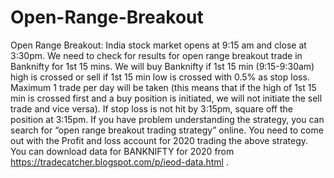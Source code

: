 # Open-Range-Breakout
Open Range Breakout:  India stock market opens at 9:15 am and close at 3:30pm. We need to check for results for open range breakout trade in Banknifty for 1st 15 mins. We will buy Banknifty if 1st 15 min (9:15-9:30am) high is crossed or sell if 1st 15 min low is crossed with 0.5% as stop loss. Maximum 1 trade per day will be taken (this means that if the high of 1st 15 min is crossed first and a buy position is initiated, we will not initiate the sell trade and vice versa). If stop loss is not hit by 3:15pm, square off the position at 3:15pm. If you have problem understanding the strategy, you can search for “open range breakout trading strategy” online. You need to come out with the Profit and loss account for 2020 trading the above strategy.     You can download data for BANKNIFTY for 2020 from https://tradecatcher.blogspot.com/p/ieod-data.html .
